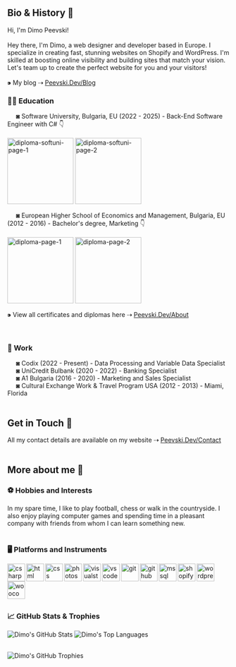 <h2>Bio & History 👋</h2>
Hi, I'm Dimo Peevski!
<br><br>
Hey there, I'm Dimo, a web designer and developer based in Europe. I specialize in creating fast, stunning websites on Shopify and WordPress. I'm skilled at boosting online visibility and building sites that match your vision. Let's team up to create the perfect website for you and your visitors!
<br><br>
⁍ My blog ⇢ <a href="https://www.peevski.dev/blog" target="_blank">Peevski.Dev/Blog</a><br>
<h3>✍🏻 Education</h3>
&nbsp;&nbsp;&nbsp;&nbsp;&nbsp;◙ Software University, Bulgaria, EU (2022 - 2025) - Back-End Software Engineer with C# 👇 <br><br>
<a href="https://softuni.bg/Certificates/details/234870/281947bb" target="_blank"><img align="center" alt="diploma-softuni-page-1" width="150px" src="https://www.peevski.dev/wp-content/uploads/external-uploads/github-icons/diploma-softuni-page-1.png"/></a>
<a href="https://softuni.bg/certificates/details/234870/281947bb" target="_blank"><img align="center" alt="diploma-softuni-page-2" width="150px" src="https://www.peevski.dev/wp-content/uploads/external-uploads/github-icons/diploma-softuni-page-2.png"/></a>
<br><br>
&nbsp;&nbsp;&nbsp;&nbsp;&nbsp;◙ European Higher School of Economics and Management, Bulgaria, EU (2012 - 2016) - Bachelor's degree, Marketing 👇 <br><br>
<a href="https://www.peevski.dev/wp-content/uploads/external-uploads/github-icons/diploma-page-1-full-hd.pdf" target="_blank"><img align="center" alt="diploma-page-1" width="150px" src="https://www.peevski.dev/wp-content/uploads/external-uploads/github-icons/diploma-page-1.png"/></a>
<a href="https://www.peevski.dev/wp-content/uploads/external-uploads/github-icons/diploma-page-2-full-hd.pdf" target="_blank"><img align="center" alt="diploma-page-2" width="150px" src="https://www.peevski.dev/wp-content/uploads/external-uploads/github-icons/diploma-page-2.png"/></a>
<br><br>
⁍ View all certificates and diplomas here ⇢ <a href="https://www.peevski.dev/about" target="_blank">Peevski.Dev/About</a><br>
<br><br>
<h3>💼 Work</h3>
&nbsp;&nbsp;&nbsp;&nbsp;&nbsp;◙ Codix (2022 - Present) - Data Processing and Variable Data Specialist<br>
&nbsp;&nbsp;&nbsp;&nbsp;&nbsp;◙ UniCredit Bulbank (2020 - 2022) - Banking Specialist<br>
&nbsp;&nbsp;&nbsp;&nbsp;&nbsp;◙ A1 Bulgaria (2016 - 2020) - Marketing and Sales Specialist<br>
&nbsp;&nbsp;&nbsp;&nbsp;&nbsp;◙ Cultural Exchange Work & Travel Program USA (2012 - 2013) - Miami, Florida
<br><br>
<h2>Get in Touch 📧</h2>
All my contact details are available on my website ⇢ <a href="https://www.peevski.dev/contact" target="_blank">Peevski.Dev/Contact</a>
<br><br>
<h2>More about me 👦</h2>
<h3>⚽ Hobbies and Interests</h3>
In my spare time, I like to play football, chess or walk in the countryside. I also enjoy playing computer games and spending time in a pleasant company with friends from whom I can learn something new.
<br><br>
<h3>🖥️ Platforms and Instruments</h3>
<div>
<a href="#"><img align="left" alt="csharp" width="40px" height="40px" src="https://www.peevski.dev/wp-content/uploads/external-uploads/github-icons/csharp.png"/></a> 
<a href="#"><img align="left" alt="html" width="40px" height="40px" src="https://www.peevski.dev/wp-content/uploads/external-uploads/github-icons/html5.png"/></a> 
<a href="#"><img align="left" alt="css" width="40px" height="40px" src="https://www.peevski.dev/wp-content/uploads/external-uploads/github-icons/css3.png"/></a>  
<a href="#"><img align="left" alt="photoshop" width="40px" height="40px" src="https://www.peevski.dev/wp-content/uploads/external-uploads/github-icons/photoshop.png"/> 
<a href="#"><img align="left" alt="visualstudio" width="40px" height="40px" src="https://www.peevski.dev/wp-content/uploads/external-uploads/github-icons/visualstudio.png"/></a>  
<a href="#"><img align="left" alt="vscode" width="40px" height="40px" src="https://www.peevski.dev/wp-content/uploads/external-uploads/github-icons/vscode.png"/></a> 
<a href="#"><img align="left" alt="git" width="40px" height="40px" src="https://www.peevski.dev/wp-content/uploads/external-uploads/github-icons/git.png"/></a> 
<a href="#"><img align="left" alt="github" width="40px" height="40px" src="https://www.peevski.dev/wp-content/uploads/external-uploads/github-icons/github.png"/></a> 
<a href="#"><img align="left" alt="mssql" width="40px" height="40px" src="https://www.peevski.dev/wp-content/uploads/external-uploads/github-icons/mssqlserver.png"/></a> 
<a href="#"><img align="left" alt="shopify" width="40px" height="40px" src="https://www.peevski.dev/wp-content/uploads/external-uploads/github-icons/shopify.png"/></a> 
<a href="#"><img align="left" alt="wordpress" width="40px" height="40px" src="https://www.peevski.dev/wp-content/uploads/external-uploads/github-icons/wordpress.png"/></a> 
<a href="#"><img align="left" alt="woocommerce" width="40px" height="40px" src="https://www.peevski.dev/wp-content/uploads/external-uploads/github-icons/woocommerce.png"/></a> </div>
<br><br><br><br><br>
<h3>📈 GitHub Stats & Trophies</h3>

![Dimo's GitHub Stats](https://github-readme-stats.vercel.app/api?username=DimoPeevski&show_icons=true&hide_border=true) ![Dimo's Top Languages](https://github-readme-stats.vercel.app/api/top-langs/?username=DimoPeevski&layout=compact)
<br><br>

![Dimo's GitHub Trophies](https://github-profile-trophy.vercel.app/?username=DimoPeevski&column=8)

<!--All icons are credit from: "https://github.com/devicons/devicon/blob/master/icons/" -->

